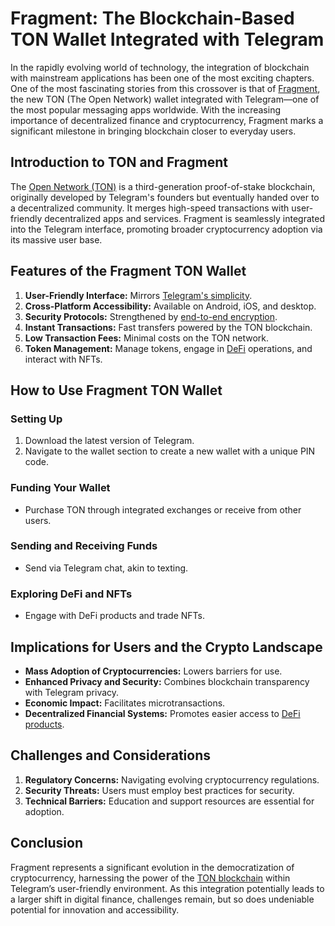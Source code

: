 # Fragment: The Blockchain-Based TON Wallet Integrated with Telegram

In the rapidly evolving world of technology, the integration of blockchain with mainstream applications has been one of the most exciting chapters. One of the most fascinating stories from this crossover is that of [Fragment](https://ton.org/), the new TON (The Open Network) wallet integrated with Telegram—one of the most popular messaging apps worldwide. With the increasing importance of decentralized finance and cryptocurrency, Fragment marks a significant milestone in bringing blockchain closer to everyday users.

## Introduction to TON and Fragment

The [Open Network (TON)](https://ton.org/) is a third-generation proof-of-stake blockchain, originally developed by Telegram's founders but eventually handed over to a decentralized community. It merges high-speed transactions with user-friendly decentralized apps and services. Fragment is seamlessly integrated into the Telegram interface, promoting broader cryptocurrency adoption via its massive user base.

## Features of the Fragment TON Wallet

1. **User-Friendly Interface:** Mirrors [Telegram's simplicity](https://telegram.org/).
2. **Cross-Platform Accessibility:** Available on Android, iOS, and desktop.
3. **Security Protocols:** Strengthened by [end-to-end encryption](https://telegram.org/faq#q-how-secure-is-telegram).
4. **Instant Transactions:** Fast transfers powered by the TON blockchain.
5. **Low Transaction Fees:** Minimal costs on the TON network.
6. **Token Management:** Manage tokens, engage in [DeFi](https://cryptobriefing.com/what-is-defi/) operations, and interact with NFTs.

## How to Use Fragment TON Wallet

### Setting Up

1. Download the latest version of Telegram.
2. Navigate to the wallet section to create a new wallet with a unique PIN code.

### Funding Your Wallet

- Purchase TON through integrated exchanges or receive from other users.

### Sending and Receiving Funds

- Send via Telegram chat, akin to texting.

### Exploring DeFi and NFTs

- Engage with DeFi products and trade NFTs.

## Implications for Users and the Crypto Landscape

- **Mass Adoption of Cryptocurrencies:** Lowers barriers for use.
- **Enhanced Privacy and Security:** Combines blockchain transparency with Telegram privacy.
- **Economic Impact:** Facilitates microtransactions.
- **Decentralized Financial Systems:** Promotes easier access to [DeFi products](https://cryptobriefing.com/what-is-defi/).

## Challenges and Considerations

1. **Regulatory Concerns:** Navigating evolving cryptocurrency regulations.
2. **Security Threats:** Users must employ best practices for security.
3. **Technical Barriers:** Education and support resources are essential for adoption.

## Conclusion

Fragment represents a significant evolution in the democratization of cryptocurrency, harnessing the power of the [TON blockchain](https://ton.org/) within Telegram’s user-friendly environment. As this integration potentially leads to a larger shift in digital finance, challenges remain, but so does undeniable potential for innovation and accessibility.